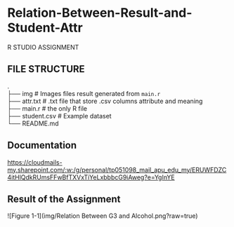 # Relation-Between-Result-and-Student-Attr

R STUDIO ASSIGNMENT

## FILE STRUCTURE
.<br />
├── img                     # Images files result generated from `main.r` <br />
├── attr.txt                # .txt file that store .csv columns attribute and meaning <br />
├── main.r                  # the only R file <br />
├── student.csv             # Example dataset <br />
└── README.md


## Documentation
https://cloudmails-my.sharepoint.com/:w:/g/personal/tp051098_mail_apu_edu_my/ERUWFDZC4itHlQdkRUmsFFwBfTXVxTiYeLxbbbcG9iAweg?e=YgInYE


## Result of the Assignment
![Figure 1-1](img/Relation Between G3 and Alcohol.png?raw=true)
